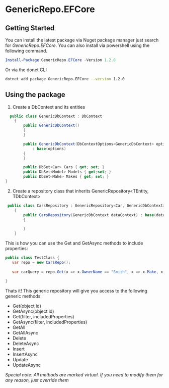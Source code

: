 # GenericRepo.EFCore

## Getting Started
You can install the latest package via Nuget package manager just search for *GenericRepo.EFCore*. You can also install via powershell using the following command.

```powershell
Install-Package GenericRepo.EFCore -Version 1.2.0
```
Or via the donet CLI

```bash
dotnet add package GenericRepo.EFCore --version 1.2.0
```

## Using the package

1. Create a DbContext and its entities

```csharp
  public class GenericDbContext : DbContext
    {
        public GenericDbContext()
        {
        }

        public GenericDbContext(DbContextOptions<GenericDbContext> options)
            : base(options)
        {
        }

        public DbSet<Car> Cars { get; set; }
        public DbSet<Model> Models { get;set; }
        public DbSet<Make> Makes { get; set; }
}
```
2. Create a repository class that inherits GenericRepository<TEntity, TDbContext>

```csharp
 public class CarsRepository : GenericRepository<Car, GenericDbContext>
    {
        public CarsRepository(GenericDbContext dataContext) : base(dataContext)
        {

        }
    }
```

This is how you can use the Get and GetAsync methods to include properties:
```csharp
public class TestClass {
   var repo = new CarsRepo();
   
   var carQuery = repo.Get(x => x.OwnerName == "Smith", x => x.Make, x => x.Model);

}
```
Thats it! This generic repository will give you access to the following generic methods:

- Get(object id)
- GetAsync(object id)
- Get(filter, includedProperties)
- GetAsync(filter, includedProperties)
- GetAll
- GetAllAsync
- Delete
- DeleteAsync
- Insert
- InsertAsync
- Update
- UpdateAsync

*Special note: All methods are marked virtual. If you need to modify them for any reason, just override them*
